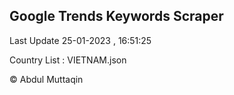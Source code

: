 

## Google Trends Keywords Scraper 
 
Last Update 25-01-2023 , 16:51:25

Country List :
VIETNAM.json



© Abdul Muttaqin 
